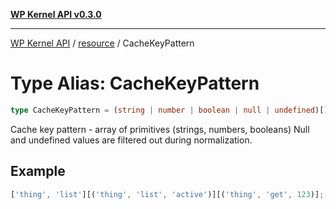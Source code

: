 [**WP Kernel API v0.3.0**](../../README.md)

---

[WP Kernel API](../../README.md) / [resource](../README.md) / CacheKeyPattern

# Type Alias: CacheKeyPattern

```ts
type CacheKeyPattern = (string | number | boolean | null | undefined)[];
```

Cache key pattern - array of primitives (strings, numbers, booleans)
Null and undefined values are filtered out during normalization.

## Example

```ts
['thing', 'list'][('thing', 'list', 'active')][('thing', 'get', 123)]; // Matches all 'thing' lists // Matches lists filtered by 'active' // Matches get query for item 123
```
